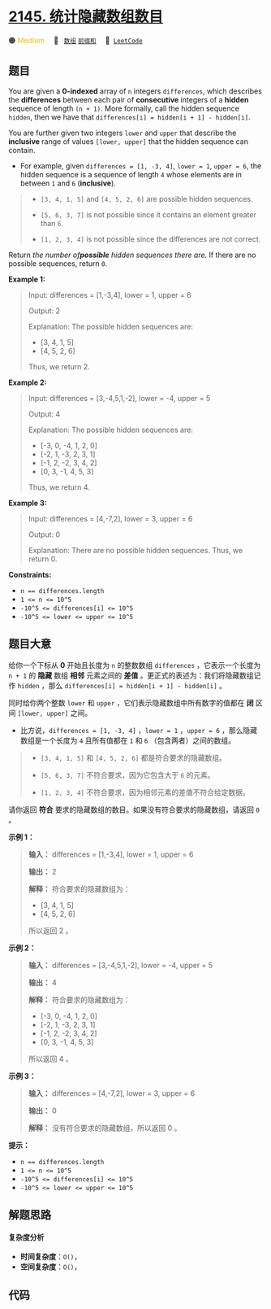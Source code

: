 # [2145. 统计隐藏数组数目](https://leetcode.com/problems/count-the-hidden-sequences)

🟠 <font color=#ffb800>Medium</font>&emsp; 🔖&ensp; [`数组`](/outline/tag/array.md) [`前缀和`](/outline/tag/prefix-sum.md)&emsp; 🔗&ensp;[`LeetCode`](https://leetcode.com/problems/count-the-hidden-sequences)

## 题目

You are given a **0-indexed** array of `n` integers `differences`, which
describes the **differences** between each pair of **consecutive** integers of
a **hidden** sequence of length `(n + 1)`. More formally, call the hidden
sequence `hidden`, then we have that `differences[i] = hidden[i + 1] -
hidden[i]`.

You are further given two integers `lower` and `upper` that describe the
**inclusive** range of values `[lower, upper]` that the hidden sequence can
contain.

  * For example, given `differences = [1, -3, 4]`, `lower = 1`, `upper = 6`, the hidden sequence is a sequence of length `4` whose elements are in between `1` and `6` (**inclusive**). 
> 
> * `[3, 4, 1, 5]` and `[4, 5, 2, 6]` are possible hidden sequences.
> 
> * `[5, 6, 3, 7]` is not possible since it contains an element greater than `6`.
> 
> * `[1, 2, 3, 4]` is not possible since the differences are not correct.

Return _the number of**possible** hidden sequences there are._ If there are no
possible sequences, return `0`.



**Example 1:**

> Input: differences = [1,-3,4], lower = 1, upper = 6
> 
> Output: 2
> 
> Explanation: The possible hidden sequences are:
> - [3, 4, 1, 5]
> - [4, 5, 2, 6]
> 
> Thus, we return 2.

**Example 2:**

> Input: differences = [3,-4,5,1,-2], lower = -4, upper = 5
> 
> Output: 4
> 
> Explanation: The possible hidden sequences are:
> - [-3, 0, -4, 1, 2, 0]
> - [-2, 1, -3, 2, 3, 1]
> - [-1, 2, -2, 3, 4, 2]
> - [0, 3, -1, 4, 5, 3]
> 
> Thus, we return 4.

**Example 3:**

> Input: differences = [4,-7,2], lower = 3, upper = 6
> 
> Output: 0
> 
> Explanation: There are no possible hidden sequences. Thus, we return 0.

**Constraints:**

  * `n == differences.length`
  * `1 <= n <= 10^5`
  * `-10^5 <= differences[i] <= 10^5`
  * `-10^5 <= lower <= upper <= 10^5`


## 题目大意

给你一个下标从 **0**  开始且长度为 `n` 的整数数组 `differences` ，它表示一个长度为 `n + 1` 的 **隐藏**  数组
**相邻**  元素之间的 **差值**  。更正式的表述为：我们将隐藏数组记作 `hidden` ，那么 `differences[i] =
hidden[i + 1] - hidden[i]` 。

同时给你两个整数 `lower` 和 `upper` ，它们表示隐藏数组中所有数字的值都在 **闭**  区间 `[lower, upper]` 之间。

  * 比方说，`differences = [1, -3, 4]` ，`lower = 1` ，`upper = 6` ，那么隐藏数组是一个长度为 `4` 且所有值都在 `1` 和 `6` （包含两者）之间的数组。 
> 
> * `[3, 4, 1, 5]` 和 `[4, 5, 2, 6]` 都是符合要求的隐藏数组。
> 
> * `[5, 6, 3, 7]` 不符合要求，因为它包含大于 `6` 的元素。
> 
> * `[1, 2, 3, 4]` 不符合要求，因为相邻元素的差值不符合给定数据。

请你返回 **符合**  要求的隐藏数组的数目。如果没有符合要求的隐藏数组，请返回 `0` 。



**示例 1：**

> 
> 
> 
> 
> 
> **输入：** differences = [1,-3,4], lower = 1, upper = 6
> 
> **输出：** 2
> 
> **解释：** 符合要求的隐藏数组为：
> - [3, 4, 1, 5]
> - [4, 5, 2, 6]
> 
> 所以返回 2 。
> 
> 

**示例 2：**

> 
> 
> 
> 
> 
> **输入：** differences = [3,-4,5,1,-2], lower = -4, upper = 5
> 
> **输出：** 4
> 
> **解释：** 符合要求的隐藏数组为：
> - [-3, 0, -4, 1, 2, 0]
> - [-2, 1, -3, 2, 3, 1]
> - [-1, 2, -2, 3, 4, 2]
> - [0, 3, -1, 4, 5, 3]
> 
> 所以返回 4 。
> 
> 

**示例 3：**

> 
> 
> 
> 
> 
> **输入：** differences = [4,-7,2], lower = 3, upper = 6
> 
> **输出：** 0
> 
> **解释：** 没有符合要求的隐藏数组，所以返回 0 。
> 
> 



**提示：**

  * `n == differences.length`
  * `1 <= n <= 10^5`
  * `-10^5 <= differences[i] <= 10^5`
  * `-10^5 <= lower <= upper <= 10^5`


## 解题思路

#### 复杂度分析

- **时间复杂度**：`O()`，
- **空间复杂度**：`O()`，

## 代码

```javascript

```